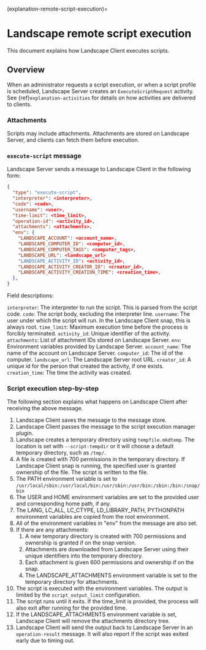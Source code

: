 (explanation-remote-script-execution)=

# Landscape remote script execution

This document explains how Landscape Client executes scripts.

## Overview

When an administrator requests a script execution, or when a script profile is scheduled, Landscape Server creates an `ExecuteScriptRequest` activity. See {ref}`explanation-activities` for details on how activities are delivered to clients.

### Attachments

Scripts may include attachments. Attachments are stored on Landscape Server, and clients can fetch them before execution.

### `execute-script` message

Landscape Server sends a message to Landscape Client in the following form:

```json
{
  "type": "execute-script",
  "interpreter": <interpreter>,
  "code": <code>,
  "username": <user>,
  "time-limit": <time_limit>,
  "operation-id": <activity_id>,
  "attachments": <attachments>,
  "env": {
    "LANDSCAPE_ACCOUNT": <account_name>, 
    "LANDSCAPE_COMPUTER_ID": <computer_id>,
    "LANDSCAPE_COMPUTER_TAGS": <computer_tags>,
    "LANDSCAPE_URL": <landscape_url>
    "LANDSCAPE_ACTIVITY_ID": <activity_id>,
    "LANDSCAPE_ACTIVITY_CREATOR_ID": <creator_id>,
    "LANDSCAPE_ACTIVITY_CREATION_TIME": <creation_time>,
  },
}
```

Field descriptions:

`interpreter`: The interpreter to run the script. This is parsed from the script code.
`code`: The script body, excluding the interpreter line.
`username`: The user under which the script will run. In the Landscape Client snap, this is always root.
`time_limit`: Maximum execution time before the process is forcibly terminated.
`activity_id`: Unique identifier of the activity.
`attachments`: List of attachment IDs stored on Landscape Server.
`env`: Environment variables provided by Landscape Server.
`account_name`: The name of the account on Landscape Server.
`computer_id`: The id of the computer.
`landscape_url`: The Landscape Server root URL.
`creator_id`: A unique id for the person that created the activity, if one exists.
`creation_time`: The time the activity was created.

### Script execution step-by-step

The following section explains what happens on Landscape Client after receiving the above message.

1. Landscape Client saves the message to the message store.
1. Landscape Client passes the message to the script execution manager plugin.
1. Landscape creates a temporary directory using `tempfile.mkdtemp`. The location is set with `--script-tempdir` or it will choose a default temporary directory, such as `/tmp/`.
1. A file is created with 700 permissions in the temporary directory. If Landscape Client snap is running, the specified user is granted ownership of the file. The script is written to the file.
1. The PATH environment variable is set to `/usr/local/sbin:/usr/local/bin:/usr/sbin:/usr/bin:/sbin:/bin:/snap/bin`
1. The USER and HOME environment variables are set to the provided user and corresponding home path, if any.
1. The LANG, LC_ALL, LC_CTYPE, LD_LIBRARY_PATH, PYTHONPATH environment variables are copied from the root environment.
1. All of the environment variables in "env" from the message are also set.
1. If there are any attachments:
   1. A new temporary directory is created with 700 permissions and ownership is granted if on the snap version.
   1. Attachments are downloaded from Landscape Server using their unique identifiers into the temporary directory.
   1. Each attachment is given 600 permissions and ownership if on the snap.
   1. The LANDSCAPE_ATTACHMENTS environment variable is set to the temporary directory for attachments.
1. The script is executed with the environment variables. The output is limited by the `script_output_limit` configuration.
1. The script runs until it exits. If the time_limit is provided, the process will also exit after running for the provided time.
1. If the LANDSCAPE_ATTACHMENTS environment variable is set, Landscape Client will remove the attachments directory tree.
1. Landscape Client will send the output back to Landscape Server in an `operation-result` message. It will also report if the script was exited early due to timing out.
